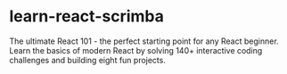 # learn-react-scrimba
The ultimate React 101 - the perfect starting point for any React beginner. Learn the basics of modern React by solving 140+ interactive coding challenges and building eight fun projects.
